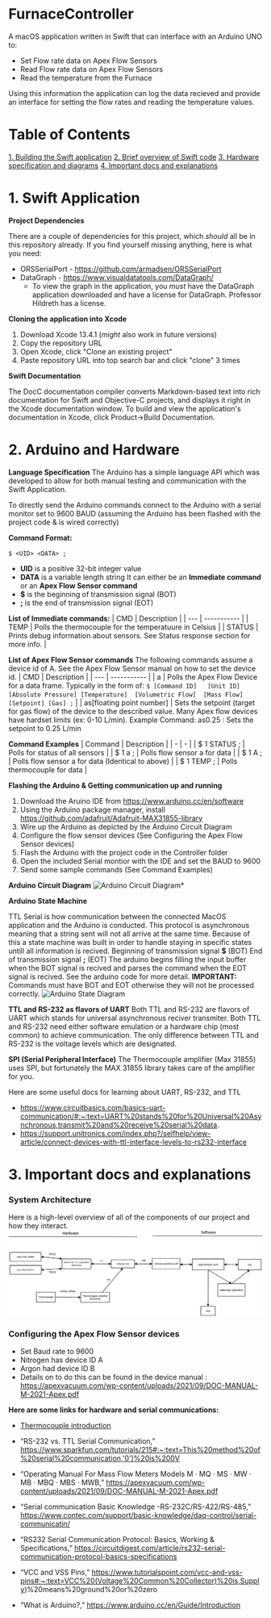 # FurnaceController

A macOS application written in Swift that can interface with an Arduino UNO to:
- Set Flow rate data on Apex Flow Sensors
- Read Flow rate data on Apex Flow Sensors
- Read the temperature from the Furnace

Using this information the application can log the data recieved and provide an interface for setting the flow rates and reading the temperature values. 




# Table of Contents
[1. Building the Swift application](#building-the-swift-application)
[2. Brief overview of Swift code](#brief-overview-of-Swift-code)
[3. Hardware specification and diagrams](#hardware-specification-and-diagrams)
[4. Important docs and explanations](#important-docs-and-explanations)

# 1. Swift Application

**Project Dependencies**

There are a couple of dependencies for this project, which *should* all be in this repository already. If you find yourself missing anything, here is what you need:

* ORSSerialPort - https://github.com/armadsen/ORSSerialPort
* DataGraph - https://www.visualdatatools.com/DataGraph/
  * To view the graph in the application, you *must* have the DataGraph application downloaded and have a license for DataGraph. Professor Hildreth has a license. 

**Cloning the application into Xcode**

1. Download Xcode 13.4.1 (*might* also work in future versions)
2. Copy the repository URL
3. Open Xcode, click "Clone an existing project"
4. Paste repository URL into top search bar and click "clone" 3 times

**Swift Documentation**

The DocC documentation compiler converts Markdown-based text into rich documentation for Swift and Objective-C projects, and displays it right in the Xcode documentation window. To build and view the application's documentation in Xcode, click Product->Build Documentation.

# 2. Arduino and Hardware
**Language Specification**
The Arduino has a simple language API which was developed to allow for both manual testing and communication with the Swift Application.

To directly send the Arduino commands connect to the Arduino with a serial monitor set to 9600 BAUD (assuming the Arduino has been flashed with the project code & is wired correctly)

**Command Format:**
```
$ <UID> <DATA> ;
```
- **UID** is a positive 32-bit integer value 
- **DATA** is a variable length string 
    It can either be an **Immediate command** or an **Apex Flow Sensor command**
- **$** is the beginning of transmission signal (BOT)
- **;** is the end of transmission signal (EOT)

**List of Immediate commands:**
| CMD | Description |
| --- | ----------- |
| TEMP | Polls the thermocouple for the temperatuure in Celsius |
| STATUS | Prints debug information about sensors. See Status response section for more info. |

**List of Apex Flow Sensor commands**
The following commands assume a device id of A. See the Apex Flow Sensor manual on how to set the device id. 
| CMD | Description | 
| --- | ----------- |
| a | Polls the Apex Flow Device for a data frame. Typically in the form of: ```$ [Command ID]   [Unit ID]  [Absolute Pressure] [Temperature]  [Volumetric Flow]  [Mass Flow]  [Setpoint] [Gas] ;``` |
| as[floating point number] | Sets the setpoint (target for gas flow) of the device to the described value. Many Apex flow devices have hardset limits (ex: 0-10 L/min). Example Command: as0.25 : Sets the setpoint to 0.25 L/min

**Command Examples** 
| Command | Description |
| - | - |
| $ 1 STATUS ; | Polls for status of all sensors |
| $ 1 a ; | Polls flow sensor a for data | 
| $ 1 A ; | Polls flow sensor a for data (Identical to above) |
| $ 1 TEMP ; | Polls thermocouple for data |

**Flashing the Arduino & Getting communication up and running** 
1. Download the Aruino IDE from https://www.arduino.cc/en/software
2. Using the Arduino package manager, install https://github.com/adafruit/Adafruit-MAX31855-library
3. Wire up the Arduino as depicted by the Arduino Circuit Diagram
4. Configure the flow sensor devices (See Configuring the Apex Flow Sensor devices)
5. Flash the Arduino with the project code in the Controller folder
6. Open the included Serial montior with the IDE and set the BAUD to 9600
7. Send some sample commands (See Command Examples)

**Arduino Circuit Diagram**
![Arduino Circuit Diagram*](https://user-images.githubusercontent.com/63746522/173146773-a187073d-67cc-4125-81f6-e75cf9873cc7.jpg)

**Arduino State Machine**

TTL Serial is how communication between the connected MacOS application and the Arduino is conducted. This protocol is asynchronous meaning that a string sent will not all arrive at the same time. Because of this a state machine was built in order to handle staying in specific states untill all information is recived. 
Beginning of transmission signal **$** (BOT)
End of transmission signal **;** (EOT)
The arduino begins filling the input buffer when the BOT signal is recived and parses the command when the EOT signal is recived. See the arduino code for more detail. 
**IMPORTANT:** Commands must have BOT and EOT otherwise they will not be processed correctly. 
![Arduino State Diagram](https://user-images.githubusercontent.com/63746522/173144378-d2219624-6fb2-4935-a0c3-cf62166a2447.jpg)

**TTL and RS-232 as flavors of UART**
Both TTL and RS-232 are flavors of UART which stands for universal asynchronous reciver transmiter. Both TTL and RS-232 need either software emulation or a hardware chip (most common) to achieve communication. The only difference between TTL and RS-232 is the voltage levels which are designated. 

**SPI (Serial Peripheral Interface)**
The Thermocouple amplifier (Max 31855) uses SPI, but fortunately the MAX 31855 library takes care of the amplifier for you. 

Here are some useful docs for learning about UART, RS-232, and TTL 
- https://www.circuitbasics.com/basics-uart-communication/#:~:text=UART%20stands%20for%20Universal%20Asynchronous,transmit%20and%20receive%20serial%20data.
- https://support.unitronics.com/index.php?/selfhelp/view-article/connect-devices-with-ttl-interface-levels-to-rs232-interface

# 3. Important docs and explanations

### System Architecture

Here is a high-level overview of all of the components of our project and how they interact. 
![Architecture Diagram](https://github.com/HildrethResearchGroup/FurnaceController/blob/main/Images/FurnaceControllerArchitecture.png?raw=true)

### Configuring the Apex Flow Sensor devices
- Set Baud rate to 9600
- Nitrogen has device ID A
- Argon had device ID B  
- Details on to do this can be found in the device manual : https://apexvacuum.com/wp-content/uploads/2021/09/DOC-MANUAL-M-2021-Apex.pdf  

**Here are some links for hardware and serial communications:**  
* [Thermocouple introduction](https://www.britannica.com/technology/thermocouple "InfoLink")

* “RS-232 vs. TTL Serial Communication,” https://www.sparkfun.com/tutorials/215#:~:text=This%20method%20of%20serial%20communication,'0')%20is%200V

* “Operating Manual For Mass Flow Meters Models M · MQ · MS · MW · MB · MBQ · MBS · MWB,” https://apexvacuum.com/wp-content/uploads/2021/09/DOC-MANUAL-M-2021-Apex.pdf

* “Serial communication Basic Knowledge -RS-232C/RS-422/RS-485,” https://www.contec.com/support/basic-knowledge/daq-control/serial-communicatin/ 

* “RS232 Serial Communication Protocol: Basics, Working & Specifications,” https://circuitdigest.com/article/rs232-serial-communication-protocol-basics-specifications

* “VCC and VSS Pins,” https://www.tutorialspoint.com/vcc-and-vss-pins#:~:text=VCC%20(Voltage%20Common%20Collector)%20is,Supply)%20means%20ground%20or%20zero

* “What is Arduino?,” https://www.arduino.cc/en/Guide/Introduction
